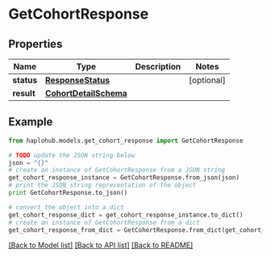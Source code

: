 # GetCohortResponse


## Properties
Name | Type | Description | Notes
------------ | ------------- | ------------- | -------------
**status** | [**ResponseStatus**](ResponseStatus.md) |  | [optional] 
**result** | [**CohortDetailSchema**](CohortDetailSchema.md) |  | 

## Example

```python
from haplohub.models.get_cohort_response import GetCohortResponse

# TODO update the JSON string below
json = "{}"
# create an instance of GetCohortResponse from a JSON string
get_cohort_response_instance = GetCohortResponse.from_json(json)
# print the JSON string representation of the object
print GetCohortResponse.to_json()

# convert the object into a dict
get_cohort_response_dict = get_cohort_response_instance.to_dict()
# create an instance of GetCohortResponse from a dict
get_cohort_response_from_dict = GetCohortResponse.from_dict(get_cohort_response_dict)
```
[[Back to Model list]](../README.md#documentation-for-models) [[Back to API list]](../README.md#documentation-for-api-endpoints) [[Back to README]](../README.md)


